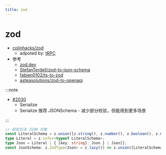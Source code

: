 ```yaml
---
title: zod
---
```


# zod

- [colinhacks/zod](https://github.com/colinhacks/zod)
  - adpoted by: [tRPC](./trpc.md)
- 参考
  - [zod.dev](https://zod.dev/)
  - [StefanTerdell/zod-to-json-schema](https://github.com/StefanTerdell/zod-to-json-schema)
  - [fabien0102/ts-to-zod](https://github.com/fabien0102/ts-to-zod)
  - [asteasolutions/zod-to-openapi](https://github.com/asteasolutions/zod-to-openapi)

:::note

- [#2030](https://github.com/colinhacks/zod/discussions/2030)
  - Serialize
  - Serialize 推荐 JSONSchema - 减少部分校验，但能用到更多场景

:::

```ts
// 校验合法 JSON 对象
const LiteralSchema = z.union([z.string(), z.number(), z.boolean(), z.null()]);
type Literal = z.infer<typeof LiteralSchema>;
type Json = Literal | { [key: string]: Json } | Json[];
const JsonSchema: z.ZodType<Json> = z.lazy(() => z.union([LiteralSchema, z.array(JsonSchema), z.record(JsonSchema)]));
```
